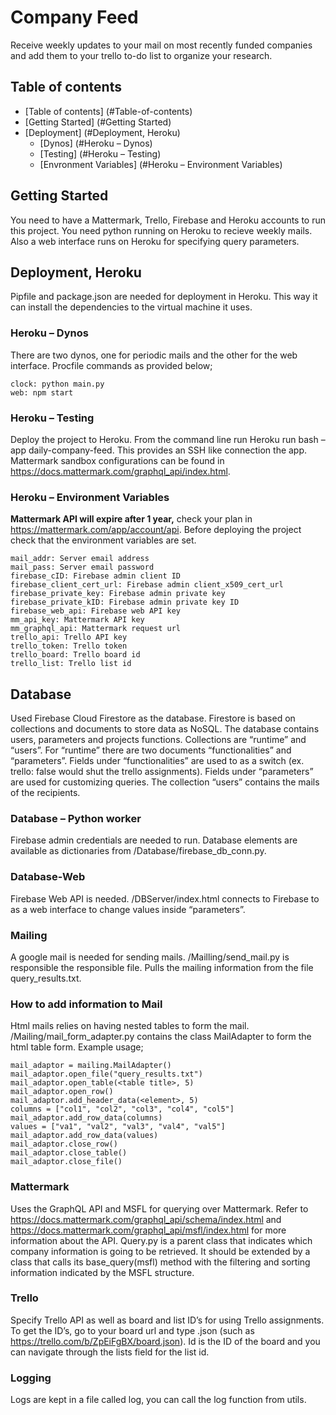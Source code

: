 # Company Feed

Receive weekly updates to your mail on most recently funded companies and add them to your trello to-do list to organize your research. 

## Table of contents
<!--ts-->
   * [Table of contents] (#Table-of-contents)
   * [Getting Started] (#Getting Started)
   * [Deployment] (#Deployment, Heroku)
      * [Dynos] (#Heroku – Dynos)
      * [Testing] (#Heroku – Testing)
      * [Envronment Variables] (#Heroku – Environment Variables)
<!--te-->

## Getting Started

You need to have a Mattermark, Trello, Firebase and Heroku accounts to run this project. You need python running on Heroku to recieve weekly mails. Also a web interface runs on Heroku for specifying query parameters. 

## Deployment, Heroku

Pipfile and package.json are needed for deployment in Heroku. This way it can install the dependencies to the virtual machine it uses.

### Heroku – Dynos

There are two dynos, one for periodic mails and the other for the web interface. Procfile commands as provided below;
```
clock: python main.py
web: npm start
```

### Heroku – Testing

Deploy the project to Heroku. From the command line run Heroku run bash –app daily-company-feed. This provides an SSH like connection the app. 
Mattermark sandbox configurations can be found in https://docs.mattermark.com/graphql_api/index.html. 

### Heroku – Environment Variables

**Mattermark API will expire after 1 year,** check your plan in https://mattermark.com/app/account/api.
 Before deploying the project check that the environment variables are set. 
```
mail_addr: Server email address
mail_pass: Server email password
firebase_cID: Firebase admin client ID
firebase_client_cert_url: Firebase admin client_x509_cert_url
firebase_private_key: Firebase admin private key
firebase_private_kID: Firebase admin private key ID
firebase_web_api: Firebase web API key
mm_api_key: Mattermark API key
mm_graphql_api: Mattermark request url
trello_api: Trello API key
trello_token: Trello token
trello_board: Trello board id
trello_list: Trello list id
```

## Database
Used Firebase Cloud Firestore as the database. Firestore is based on collections and documents to store data as NoSQL. The database contains users, parameters and projects functions. Collections are “runtime” and “users”. For “runtime” there are two documents “functionalities” and “parameters”. Fields under “functionalities” are used to as a switch (ex. trello: false would shut the trello assignments). Fields under “parameters” are used for customizing queries. The collection “users” contains the mails of the recipients.

### Database – Python worker
Firebase admin credentials are needed to run. Database elements are available as dictionaries from /Database/firebase_db_conn.py.

### Database-Web
Firebase Web API is needed. /DBServer/index.html connects to Firebase to as a web interface to change values inside “parameters”. 

### Mailing
A google mail is needed for sending mails. /Mailling/send_mail.py is responsible the responsible file. Pulls the mailing information from the file query_results.txt. 

### How to add information to Mail
Html mails relies on having nested tables to form the mail. /Mailing/mail_form_adapter.py contains the class MailAdapter to form the html table form. 
Example usage; 
```
mail_adaptor = mailing.MailAdapter()
mail_adaptor.open_file("query_results.txt")
mail_adaptor.open_table(<table title>, 5)
mail_adaptor.open_row()
mail_adaptor.add_header_data(<element>, 5)
columns = ["col1", "col2", "col3", "col4", "col5"]
mail_adaptor.add_row_data(columns)
values = ["va1", "val2", "val3", "val4", "val5"]
mail_adaptor.add_row_data(values)
mail_adaptor.close_row()
mail_adaptor.close_table()
mail_adaptor.close_file()
```

### Mattermark
Uses the GraphQL API and MSFL for querying over Mattermark. Refer to https://docs.mattermark.com/graphql_api/schema/index.html and https://docs.mattermark.com/graphql_api/msfl/index.html for more information about the API.  Query.py is a parent class that indicates which company information is going to be retrieved. It should be extended by a class that calls its base_query(msfl) method with the filtering and sorting information indicated by the MSFL structure. 

### Trello
Specify Trello API as well as board and list ID’s for using Trello assignments. To get the ID’s, go to your board url and type .json (such as https://trello.com/b/ZpEiFgBX/board.json). Id is the ID of the board and you can navigate through the lists field for the list id. 

### Logging
Logs are kept in a file called log, you can call the log function from utils. 
